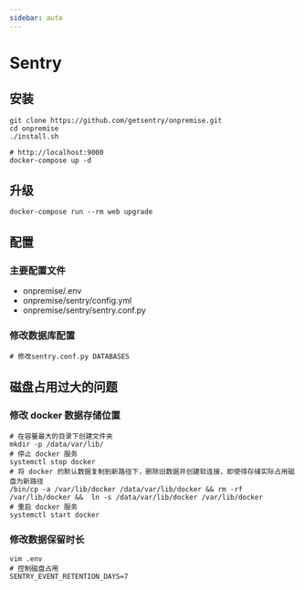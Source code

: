 ```yaml
---
sidebar: auto
---
```


# Sentry

## 安装

```shell
git clone https://github.com/getsentry/onpremise.git
cd onpremise
./install.sh

# http://localhost:9000
docker-compose up -d
```

## 升级

```shell
docker-compose run --rm web upgrade
```

## 配置

### 主要配置文件

- onpremise/.env
- onpremise/sentry/config.yml
- onpremise/sentry/sentry.conf.py

### 修改数据库配置

```shell
# 修改sentry.conf.py DATABASES
```

## 磁盘占用过大的问题

### 修改 docker 数据存储位置

```shell
# 在容量最大的目录下创建文件夹
mkdir -p /data/var/lib/
# 停止 docker 服务
systemctl stop docker
# 将 docker 的默认数据复制到新路径下，删除旧数据并创建软连接，即使得存储实际占用磁盘为新路径
/bin/cp -a /var/lib/docker /data/var/lib/docker && rm -rf /var/lib/docker &&  ln -s /data/var/lib/docker /var/lib/docker
# 重启 docker 服务
systemctl start docker
```

### 修改数据保留时长

```shell
vim .env
# 控制磁盘占用
SENTRY_EVENT_RETENTION_DAYS=7
```
